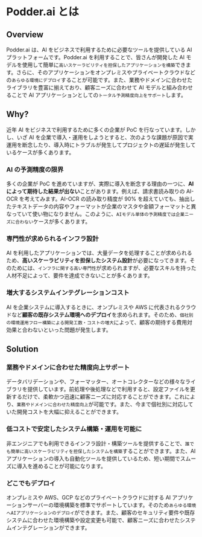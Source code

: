 # Podder.ai とは
## Overview
Podder.ai は、AI をビジネスで利用するために必要なツールを提供している AI プラットフォームです。Podder.ai を利用することで、皆さんが開発した AI モデルを使用して簡単に`高いスケーラビリティを担保したアプリケーションを構築`できます。さらに、そのアプリケーションをオンプレミスやプライベートクラウドなどの`あらゆる環境にデプロイ`することが可能です。また、業務やドメインに合わせたライブラリを豊富に揃えており、顧客ニーズに合わせて AI モデルと組み合わせることで AI アプリケーションとしての`トータル予測精度向上をサポート`します。

## Why?
近年 AI をビジネスで利用するために多くの企業が PoC を行なっています。しかし、いざ AI を企業で導入・運用をしようとすると、次のような課題が原因で実運用を断念したり、導入時にトラブルが発生してプロジェクトの遅延が発生しているケースが多くあります。

### AI の予測精度の限界
多くの企業が PoC を進めていますが、実際に導入を断念する理由の一つに、**AI によって期待した結果が出ない**ことがあります。例えば、請求書読み取りの AI-OCR を考えてみます。AI-OCR の読み取り精度が 90% を超えていても、抽出したテキストデータの内容やフォーマットが企業のマスタや金額フォーマットと異なっていて使い物になりません。このように、`AIモデル単体の予測精度では企業ニーズに合わない`ケースが多くあります。

### 専門性が求められるインフラ設計
AI を利用したアプリケーションでは、大量データを処理することが求められるため、**高いスケーラビリティを担保したシステム設計**が必要になってきます。そのためには、`インフラに関する高い専門性`が求められますが、必要なスキルを持った人材不足によって、要件を達成できないことが多くあります。

### 増大するシステムインテグレーションコスト
AI を企業システムに導入するときに、オンプレミスや AWS に代表されるクラウドなど**顧客の既存システム環境へのデプロイ**を求められます。そのため、`個社別の環境運用フロー構築による開発工数・コストの増大`によって、顧客の期待する費用対効果と合わないといった問題が発生します。

## Solution
### 業務やドメインに合わせた精度向上サポート
データバリデーションや、フォーマッター、オートコレクターなどの様々なライブラリを提供しています。前処理や後処理などで利用すると、設定ファイルを更新するだけで、柔軟かつ迅速に顧客ニーズに対応することができます。これにより、`業務やドメインに合わせた精度向上`が可能です。また、今まで個社別に対応していた開発コストを大幅に抑えることができます。

### 低コストで安定したシステム構築・運用を可能に
非エンジニアでも利用できるインフラ設計・構築ツールを提供することで、`誰でも簡単に高いスケーラビリティを担保したシステムを構築`することができます。また、AI アプリケーションの導入も自動化ツールを提供しているため、短い期間でスムーズに導入を進めることが可能になります。

### どこでもデプロイ
オンプレミスや AWS、GCP などのプライベートクラウドに対する AI アプリケーションサーバーの環境構築を標準でサポートしています。そのため`あらゆる環境へAIアプリケーションのデプロイ`ができます。また、顧客のセキュリティ要件や既存システムに合わせた環境構築や設定変更も可能で、顧客ニーズに合わせたシステムインテグレーションができます。